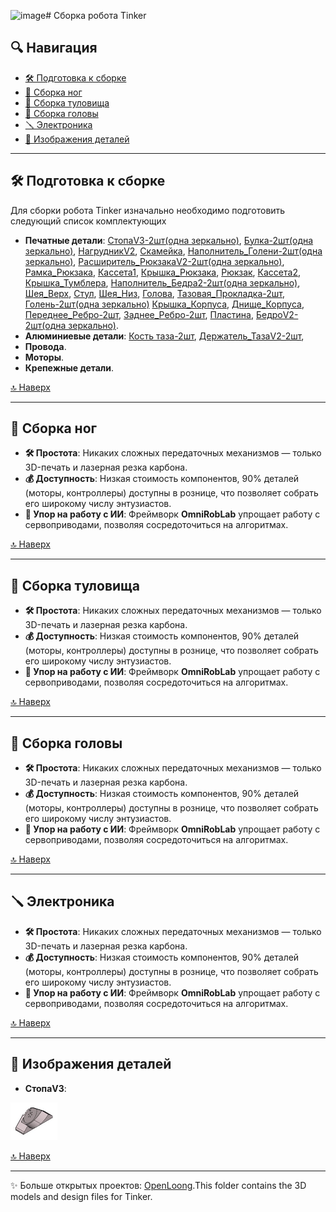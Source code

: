 ![image](https://github.com/user-attachments/assets/3aef5475-166a-4921-b57a-62328f4933dc)# Сборка робота Tinker 
<div align="center">
</div>

## 🔍 Навигация
- [🛠 Подготовка к сборке](#-подготовка-к-сборке)
- [🦿 Сборка ног](#-сборка-ног)
- [👕 Сборка туловища](#-сборка-туловища)
- [👤 Сборка головы](#-сборка-головы)
- [🪛 Электроника](#-электроника)
- [🦾 Изображения деталей](#-изображения-деталей)

---

## 🛠 Подготовка к сборке

Для сборки робота Tinker изначально необходимо подготовить следующий список комплектующих
- **Печатные детали**: [СтопаV3-2шт(одна зеркально)](https://github.com/EgorSolodnikov/Tinker_Sber/blob/main/3d_models/images/СтопаV3.jpg), [Булка-2шт(одна зеркально)](https://github.com/EgorSolodnikov/Tinker_Sber/blob/main/3d_models/images/Булка.jpg), [НагрудникV2](https://github.com/EgorSolodnikov/Tinker_Sber/blob/main/3d_models/images/НагрудникV2.jpg), [Скамейка](https://github.com/EgorSolodnikov/Tinker_Sber/blob/main/3d_models/images/Скамейка.jpg), [Наполнитель_Голени-2шт(одна зеркально)](https://github.com/EgorSolodnikov/Tinker_Sber/blob/main/3d_models/images/Наполнитель_Голени.jpg), [Расширитель_РюкзакаV2-2шт(одна зеркально)](https://github.com/EgorSolodnikov/Tinker_Sber/blob/main/3d_models/images/Расширитель_РюкзакаV2.jpg), [Рамка_Рюкзака](https://github.com/EgorSolodnikov/Tinker_Sber/blob/main/3d_models/images/Рамка_Рюкзака.jpg), [Кассета1](https://github.com/EgorSolodnikov/Tinker_Sber/blob/main/3d_models/images/Кассета1.jpg), [Крышка_Рюкзака](https://github.com/EgorSolodnikov/Tinker_Sber/blob/main/3d_models/images/Крышка_Рюкзака.jpg), [Рюкзак](https://github.com/EgorSolodnikov/Tinker_Sber/blob/main/3d_models/images/Рюкзак.jpg), [Кассета2](https://github.com/EgorSolodnikov/Tinker_Sber/blob/main/3d_models/images/Кассета2.jpg), [Крышка_Тумблера](https://github.com/EgorSolodnikov/Tinker_Sber/blob/main/3d_models/images/Крышка_Тумблера.jpg), [Наполнитель_Бедра2-2шт(одна зеркально)](https://github.com/EgorSolodnikov/Tinker_Sber/blob/main/3d_models/images/Наполнитель_Бедра2.jpg), [Шея_Верх](https://github.com/EgorSolodnikov/Tinker_Sber/blob/main/3d_models/images/Шея_Верх.jpg), [Стул](https://github.com/EgorSolodnikov/Tinker_Sber/blob/main/3d_models/images/Стул.jpg), [Шея_Низ](https://github.com/EgorSolodnikov/Tinker_Sber/blob/main/3d_models/images/Шея_Низ.jpg), [Голова](https://github.com/EgorSolodnikov/Tinker_Sber/blob/main/3d_models/images/Голова.jpg), [Тазовая_Прокладка-2шт](https://github.com/EgorSolodnikov/Tinker_Sber/blob/main/3d_models/images/Тазовая_Прокладка.jpg), [Голень-2шт(одна зеркально)](https://github.com/EgorSolodnikov/Tinker_Sber/blob/main/3d_models/images/Голень.jpg) [Крышка_Корпуса](https://github.com/EgorSolodnikov/Tinker_Sber/blob/main/3d_models/images/Крышка_Корпуса.jpg), [Днище_Корпуса](https://github.com/EgorSolodnikov/Tinker_Sber/blob/main/3d_models/images/Днище_Корпуса.jpg), [Переднее_Ребро-2шт](https://github.com/EgorSolodnikov/Tinker_Sber/blob/main/3d_models/images/Переднее_Ребро.jpg), [Заднее_Ребро-2шт](https://github.com/EgorSolodnikov/Tinker_Sber/blob/main/3d_models/images/Заднее_Ребро.jpg), [Пластина](https://github.com/EgorSolodnikov/Tinker_Sber/blob/main/3d_models/images/Пластина.jpg), [БедроV2-2шт(одна зеркально)](https://github.com/EgorSolodnikov/Tinker_Sber/blob/main/3d_models/images/БедроV2.jpg).
- **Алюминиевые детали**: [Кость таза-2шт](https://github.com/EgorSolodnikov/Tinker_Sber/blob/main/3d_models/images/Кость%20таза.jpg), [Держатель_ТазаV2-2шт](https://github.com/EgorSolodnikov/Tinker_Sber/blob/main/3d_models/images/Держатель_ТазаV2.jpg), 
- **Провода**.
- **Моторы**.
- **Крепежные детали**.

[🔝 Наверх](#-навигация)

---

## 🦿 Сборка ног
- **🛠️ Простота**: Никаких сложных передаточных механизмов — только 3D-печать и лазерная резка карбона.  
- **💰 Доступность**: Низкая стоимость компонентов, 90% деталей (моторы, контроллеры) доступны в рознице, что позволяет собрать его широкому числу энтузиастов.  
- **🤖 Упор на работу с ИИ**: Фреймворк **OmniRobLab** упрощает работу с сервоприводами, позволяя сосредоточиться на алгоритмах.  

[🔝 Наверх](#-навигация)

---

## 👕 Сборка туловища
- **🛠️ Простота**: Никаких сложных передаточных механизмов — только 3D-печать и лазерная резка карбона.  
- **💰 Доступность**: Низкая стоимость компонентов, 90% деталей (моторы, контроллеры) доступны в рознице, что позволяет собрать его широкому числу энтузиастов.  
- **🤖 Упор на работу с ИИ**: Фреймворк **OmniRobLab** упрощает работу с сервоприводами, позволяя сосредоточиться на алгоритмах.  

[🔝 Наверх](#-навигация)

---

## 👤 Сборка головы
- **🛠️ Простота**: Никаких сложных передаточных механизмов — только 3D-печать и лазерная резка карбона.  
- **💰 Доступность**: Низкая стоимость компонентов, 90% деталей (моторы, контроллеры) доступны в рознице, что позволяет собрать его широкому числу энтузиастов.  
- **🤖 Упор на работу с ИИ**: Фреймворк **OmniRobLab** упрощает работу с сервоприводами, позволяя сосредоточиться на алгоритмах.  

[🔝 Наверх](#-навигация)

---

## 🪛 Электроника
- **🛠️ Простота**: Никаких сложных передаточных механизмов — только 3D-печать и лазерная резка карбона.  
- **💰 Доступность**: Низкая стоимость компонентов, 90% деталей (моторы, контроллеры) доступны в рознице, что позволяет собрать его широкому числу энтузиастов.  
- **🤖 Упор на работу с ИИ**: Фреймворк **OmniRobLab** упрощает работу с сервоприводами, позволяя сосредоточиться на алгоритмах.  

[🔝 Наверх](#-навигация)


---

## 🦾 Изображения деталей
- **СтопаV3**:<div align="right">
<img src="https://github.com/EgorSolodnikov/Tinker_Sber/blob/main/3d_models/images/СтопаV3.jpg" height="60" />
</div>

[🔝 Наверх](#-навигация)

---
✨ Больше открытых проектов: [OpenLoong](https://www.openloong.org.cn/cn).This folder contains the 3D models and design files for Tinker.
